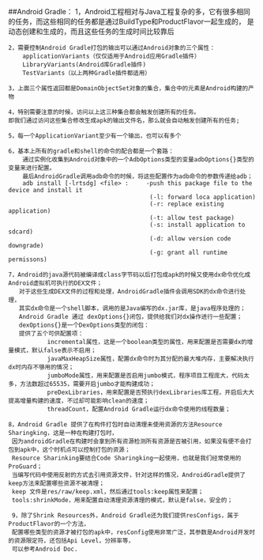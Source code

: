 ##Android Gradle：
    1，Android工程相对与Java工程复杂的多，它有很多相同的任务，而这些相同的任务都是通过BuildType和ProductFlavor一起生成的，
    是动态创建和生成的，而且这些任务的生成时间比较靠后
    
    2，需要控制Android Gradle打包的输出可以通过Android对象的三个属性：
        applicationVariants（仅仅适用于Android应用Gradle插件）
        LibraryVariants(Android库Gradle插件)
        TestVariants（以上两种Gradle插件都适用）
        
    3，上面三个属性返回都是DomainObjectSet对象的集合，集合中的元素是Android构建的产物
    
    4，特别需要注意的时候，访问以上这三种集合都会触发创建所有的任务。
    即我们通过访问这些集合修改生成apk的输出文件名，那么就会自动触发创建所有的任务;
    
    5，每一个ApplicationVariant至少有一个输出，也可以有多个
    
    6，基本上所有的gradle和shell的命令的配合都是一个套路：
        通过实例化收集到Android对象中的一个AdbOptions类型的变量adbOptions{}类型的变量来进行配置。
        最后AndroidGradle调用adb命令的时候，将这些配置作为adb命令的参数传递给adb；
        adb install [-lrtsdg] <file> :     -push this package file to the device and install it
                                            (-l: forward loca application)
                                            (-r: replace existing application)
                                            (-t: allow test package)
                                            (-s: install application to sdcard)
                                            (-d: allow version code downgrade)
                                            (-g: grant all runtime permissons)
                                
    7，Android的java源代码被编译成class字节码以后打包成apk的时候又使用dx命令优化成Android虚拟机可执行的DEX文件；
       对于这些生成DEX文件的过程和处理，AndroidGradle插件会调用SDK的dx命令进行处理，
       其实dx命令是一个shell脚本，调用的是Java编写的dx.jar库，是java程序处理的；
       Android Gradle 通过 dexOptions{}闭包，提供给我们对dx操作进行一些配置；
       dexOptions{}是一个DexOptions类型的闭包：
       提供了五个可供配置项：
               incremental属性，这是一个boolean类型的属性，用来配置是否需要dx的增量模式，默认false表示不启用；     
               javaMaxHeapSize属性，配置dx命令时为其分配的最大堆内存，主要解决执行dx时内存不够用的情况；
               jumboMode属性，用来配置是否启用jumbo模式，程序项目工程庞大，代码太多，方法数超过65535，需要开启jumbo才能构建成功；                 
               preDexLibraries，用来配置是否预执行dexLibraries库工程，开启后大大提高增量构建的速度，不过却可能影响clean的速度；
               threadCount，配置Android Gradle运行dx命令使用的线程数量；
                                
    8，Android Gradle 提供了在构件打包时自动清理未使用资源的方法Resource Sharingking，这是一种在构建打包时，
     因为androidGradle在构建时会拿到所有资源检测所有资源是否被引用，如果没有便不会打包到apk中，这个时机点可以控制打包的资源；                      
     Resource Sharinking要结合Code Sharingking一起使用，也就是我们经常使用的ProGuard；
     当编写代码中使用反射的方式去引用资源文件，针对这样的情况，AndroidGradle提供了keep方法来配置哪些资源不被清理；
     keep 文件是res/raw/keep.xml，然后通过tools:keep属性来配置；
     tools:shrinkMode，用来配置自动清理资源清理的模式，默认是false，安全的；
     
     9，除了Shrink Resources外，Android Gradle还为我们提供resConfigs，属于ProductFlavor的一个方法，
     配置哪些类型的资源才被打包的apk中，resConfig使用非常广泛，其参数是Android开发时的资源限定符，还包括Api Level，分辨率等，
     可以参考Android Doc.
        
                                
                                    